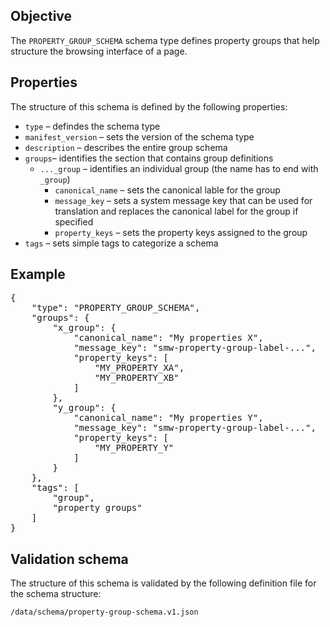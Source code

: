 ## Objective

The `PROPERTY_GROUP_SCHEMA` schema type defines property groups that help structure the browsing interface of a page.

## Properties

The structure of this schema is defined by the following properties:

- `type` – defindes the schema type
- `manifest_version` – sets the version of the schema type
- `description` – describes the entire group schema
- `groups`– identifies the section that contains group definitions
  - `..._group` – identifies an individual group (the name has to end with `_group`)
    - `canonical_name` – sets the canonical lable for the group
    - `message_key` – sets a system message key that can be used for translation and replaces the canonical label for the group if specified
    - `property_keys` – sets the property keys assigned to the group
- `tags` – sets simple tags to categorize a schema

## Example

<pre>
{
    "type": "PROPERTY_GROUP_SCHEMA",
    "groups": {
        "x_group": {
            "canonical_name": "My properties X",
            "message_key": "smw-property-group-label-...",
            "property_keys": [
                "MY_PROPERTY_XA",
                "MY_PROPERTY_XB"
            ]
        },
        "y_group": {
            "canonical_name": "My properties Y",
            "message_key": "smw-property-group-label-...",
            "property_keys": [
                "MY_PROPERTY_Y"
            ]
        }
    },
    "tags": [
        "group",
        "property groups"
    ]
}
</pre>

## Validation schema

The structure of this schema is validated by the following definition file for the schema structure:

`/data/schema/property-group-schema.v1.json`
